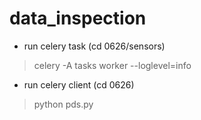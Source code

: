 # data_inspection

* run celery task (cd 0626/sensors)
> celery -A tasks worker --loglevel=info

* run celery client (cd 0626)
> python pds.py
